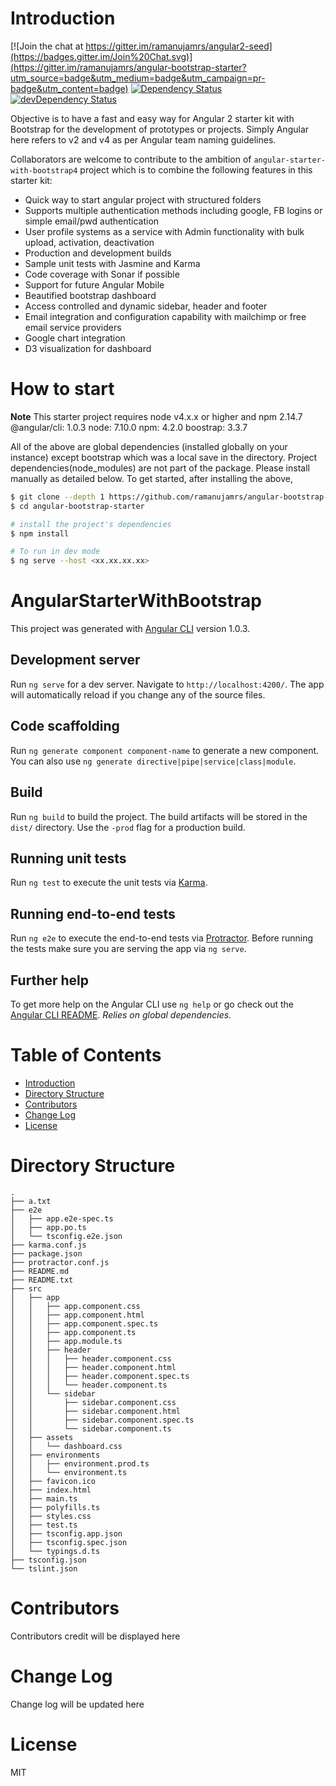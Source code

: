 # Introduction

[![Join the chat at https://gitter.im/ramanujamrs/angular2-seed](https://badges.gitter.im/Join%20Chat.svg)](https://gitter.im/ramanujamrs/angular-bootstrap-starter?utm_source=badge&utm_medium=badge&utm_campaign=pr-badge&utm_content=badge)
[![Dependency Status](https://david-dm.org/ramanujamrs/angular-bootstrap-starter.svg)](https://david-dm.org/mgechev/angular-seed)
[![devDependency Status](https://david-dm.org/ramanujamrs/angular-bootstrap-starter/dev-status.svg)](https://david-dm.org/mgechev/angular-seed#info=devDependencies)

Objective is to have a fast and easy way for Angular 2 starter kit with Bootstrap for the development of prototypes or projects.
Simply Angular here refers to v2 and v4 as per Angular team naming guidelines.

Collaborators are welcome to contribute to the ambition of `angular-starter-with-bootstrap4` project which is to combine the following features in this starter kit:
- Quick way to start angular project with structured folders
- Supports multiple authentication methods including google, FB logins or simple email/pwd authentication
- User profile systems as a service with Admin functionality with bulk upload, activation, deactivation
- Production and development builds
- Sample unit tests with Jasmine and Karma 
- Code coverage with Sonar if possible
- Support for future Angular Mobile
- Beautified bootstrap dashboard  
- Access controlled and dynamic sidebar, header and footer
- Email integration and configuration capability with mailchimp or free email service providers
- Google chart integration
- D3 visualization for dashboard

# How to start
**Note** This starter project requires node v4.x.x or higher and npm 2.14.7 
@angular/cli: 1.0.3
node: 7.10.0
npm: 4.2.0
boostrap: 3.3.7

All of the above are global dependencies (installed globally on your instance) except bootstrap which was a local save in the directory.
Project dependencies(node_modules) are not part of the package. Please install manually as detailed below.
To get started, after installing the above,

```bash
$ git clone --depth 1 https://github.com/ramanujamrs/angular-bootstrap-starter
$ cd angular-bootstrap-starter

# install the project's dependencies
$ npm install

# To run in dev mode
$ ng serve --host <xx.xx.xx.xx>
```
# AngularStarterWithBootstrap

This project was generated with [Angular CLI](https://github.com/angular/angular-cli) version 1.0.3.

## Development server

Run `ng serve` for a dev server. Navigate to `http://localhost:4200/`. The app will automatically reload if you change any of the source files.

## Code scaffolding

Run `ng generate component component-name` to generate a new component. You can also use `ng generate directive|pipe|service|class|module`.

## Build

Run `ng build` to build the project. The build artifacts will be stored in the `dist/` directory. Use the `-prod` flag for a production build.

## Running unit tests

Run `ng test` to execute the unit tests via [Karma](https://karma-runner.github.io).

## Running end-to-end tests

Run `ng e2e` to execute the end-to-end tests via [Protractor](http://www.protractortest.org/).
Before running the tests make sure you are serving the app via `ng serve`.

## Further help

To get more help on the Angular CLI use `ng help` or go check out the [Angular CLI README](https://github.com/angular/angular-cli/blob/master/README.md).
_Relies on global dependencies._

# Table of Contents

- [Introduction](#introduction)
- [Directory Structure](#directory-structure)
- [Contributors](#contributors)
- [Change Log](#change-log)
- [License](#license)

# Directory Structure

```
.
├── a.txt
├── e2e
│   ├── app.e2e-spec.ts
│   ├── app.po.ts
│   └── tsconfig.e2e.json
├── karma.conf.js
├── package.json
├── protractor.conf.js
├── README.md
├── README.txt
├── src
│   ├── app
│   │   ├── app.component.css
│   │   ├── app.component.html
│   │   ├── app.component.spec.ts
│   │   ├── app.component.ts
│   │   ├── app.module.ts
│   │   ├── header
│   │   │   ├── header.component.css
│   │   │   ├── header.component.html
│   │   │   ├── header.component.spec.ts
│   │   │   └── header.component.ts
│   │   └── sidebar
│   │       ├── sidebar.component.css
│   │       ├── sidebar.component.html
│   │       ├── sidebar.component.spec.ts
│   │       └── sidebar.component.ts
│   ├── assets
│   │   └── dashboard.css
│   ├── environments
│   │   ├── environment.prod.ts
│   │   └── environment.ts
│   ├── favicon.ico
│   ├── index.html
│   ├── main.ts
│   ├── polyfills.ts
│   ├── styles.css
│   ├── test.ts
│   ├── tsconfig.app.json
│   ├── tsconfig.spec.json
│   └── typings.d.ts
├── tsconfig.json
└── tslint.json
```

# Contributors
Contributors credit will be displayed here

# Change Log

Change log will be updated here

# License

MIT



